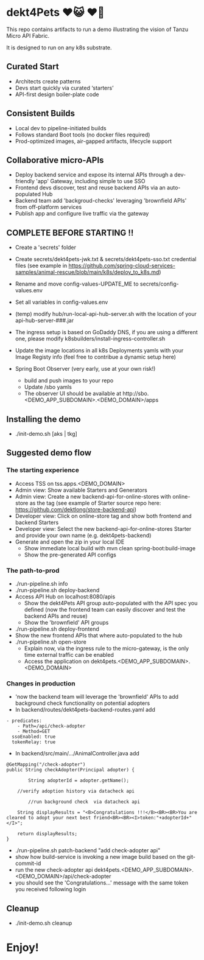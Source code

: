 
# dekt4Pets ♥️😺 ♥️🐶

This repo contains artifacts to run a demo illustrating the vision of Tanzu Micro API Fabric.

It is designed to run on any k8s substrate.

## Curated Start                                                   
- Architects create patterns                                      
- Devs start quickly via curated ‘starters’                           
- API-first design boiler-plate code                                  

## Consistent Builds                                                    
- Local dev to pipeline-initiated builds                          
- Follows standard Boot tools (no docker files required)               
- Prod-optimized images, air-gapped artifacts, lifecycle support        

## Collaborative micro-APIs 
- Deploy backend service and expose its internal APIs through a dev-friendly 'app' Gateway, including simple to use SSO
- Frontend devs discover, test and reuse backend APIs via an auto-populated Hub
- Backend team add 'backgroud-checks' leveraging 'brownfield APIs' from off-platform services 
- Publish app and configure live traffic via the gateway

## COMPLETE BEFORE STARTING !!

- Create a 'secrets' folder

- Create secrets/dekt4pets-jwk.txt & secrets/dekt4pets-sso.txt credential files
    (see example in https://github.com/spring-cloud-services-samples/animal-rescue/blob/main/k8s/deploy_to_k8s.md)

- Rename and move config-values-UPDATE_ME to secrets/config-values.env

- Set all variables in config-values.env

- (temp) modify hub/run-local-api-hub-server.sh with the location of your api-hub-server-###.jar
 
- The ingress setup is based on GoDaddy DNS, if you are using a different one, please modify k8sbuilders/install-ingress-controller.sh 

- Update the image locations in all k8s Deployments yamls with your Image Registy info (feel free to contribue a dynamic setup here)

- Spring Boot Observer (very early, use at your own risk!) 

  - build and push images to your repo 
  - Update /sbo yamls 
  - The observer UI should be available at http://sbo.<DEMO_APP_SUBDOMAIN>.<DEMO_DOMAIN>/apps


## Installing the demo

- ./init-demo.sh [aks | tkg]

## Suggested demo flow

### The starting experience
- Access TSS on tss.apps.<DEMO_DOMAIN>
- Admin view: Show available Starters and Generators
- Admin view: Create a new backend-api-for-online-stores with online-store as the tag
   (see example of Starter source repo here: https://github.com/dektlong/store-backend-api)
- Developer view: Click on online-store tag and show both frontend and backend Starters
- Developer view: Select the new backend-api-for-online-stores Starter and provide your own name (e.g. dekt4pets-backend)
- Generate and open the zip in your local IDE
  - Show immediate local build with mvn clean spring-boot:build-image
  - Show the pre-generated API configs

### The path-to-prod
- ./run-pipeline.sh info 
- ./run-pipeline.sh deploy-backend
- Access API Hub on localhost:8080/apis
  - Show the dekt4Pets API group auto-populated with the API spec you defined
    (now the frontend team can easily discover and test the backend APIs and reuse)
  - Show the 'brownfield' API groups
- ./run-pipeline.sh deploy-frontend
- Show the new frontend APIs that where auto-populated to the hub
- ./run-pipeline.sh open-store
  - Explain now, via the ingress rule to the micro-gateway, is the only time external traffic can be enabled
  - Access the application on dekt4pets.<DEMO_APP_SUBDOMAIN>.<DEMO_DOMAIN>

### Changes in production
- 'now the backend team will leverage the 'brownfield' APIs to add background check functionality on potential adopters
- In backend/routes/dekt4pets-backend-routes.yaml add
```
- predicates:
    - Path=/api/check-adopter
    - Method=GET
  ssoEnabled: true
  tokenRelay: true        
```
- In backend/src/main/.../AnimalController.java add
```
@GetMapping("/check-adopter")
public String checkAdopter(Principal adopter) {

    	String adopterId = adopter.getName();
    
	//verify adoption history via datacheck api

    	//run background check  via datacheck api

	String displayResults = "<B>Congratulations !!!</B><BR><BR>You are cleared to adopt your next best friend<BR><BR><I>token:"+adopterId+"</I>";
		
	return displayResults;
}
```
- ./run-pipeline.sh patch-backend "add check-adopter api"
- show how build-service is invoking a new image build based on the git-commit-id
- run the new check-adopter api 
     dekt4pets.<DEMO_APP_SUBDOMAIN>.<DEMO_DOMAIN>/api/check-adopter
- you should see the 'Congratulations...' message with the same token you received following login

## Cleanup

- ./init-demo.sh cleanup

# Enjoy!
